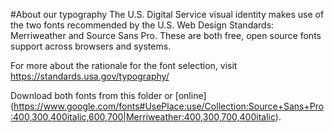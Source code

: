 #About our typography
The U.S. Digital Service visual identity makes use of the two fonts recommended by the U.S. Web Design Standards: Merriweather and Source Sans Pro. These are both free, open source fonts support across browsers and systems. 

For more about the rationale for the font selection, visit https://standards.usa.gov/typography/

Download both fonts from this folder or [online] (https://www.google.com/fonts#UsePlace:use/Collection:Source+Sans+Pro:400,300,400italic,600,700|Merriweather:400,300,700,400italic).
